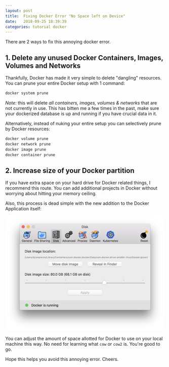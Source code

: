 ```yaml
---
layout: post
title:  Fixing Docker Error "No Space left on Device"
date:   2018-09-25 18:39:39
categories: tutorial docker
---
```


There are 2 ways to fix this annoying docker error.

## 1. Delete any unused Docker Containers, Images, Volumes and Networks 

Thankfully, Docker has made it very simple to delete "dangling" resources. You can prune your entire Docker setup with 1 command:

```bash
docker system prune
```

*Note:* this will delete _all containers, images, volumes & networks_ that are not currently in use. This has bitten me a few times in the past, make sure your dockerized database is up and running if you have crucial data in it.

Alternatively, instead of nuking your entire setup you can selectively prune by Docker resources:

```bash
docker volume prune
docker network prune
docker image prune
docker container prune
```
## 2. Increase size of your Docker partition

If you have extra space on your hard drive for Docker related things, I recommend this route. You can add additional projects in Docker without worrying about hitting your memory ceiling.

Also, this process is dead simple with the new addition to the Docker Application itself:

![Docker Image Size Settings](/assets/docker-image-size-settings.png)

You can adjust the amount of space allotted for Docker to use on your local machine this way. No need for learning what `cow` or `cow2` is. You're good to go.

Hope this helps you avoid this annoying error. Cheers.
